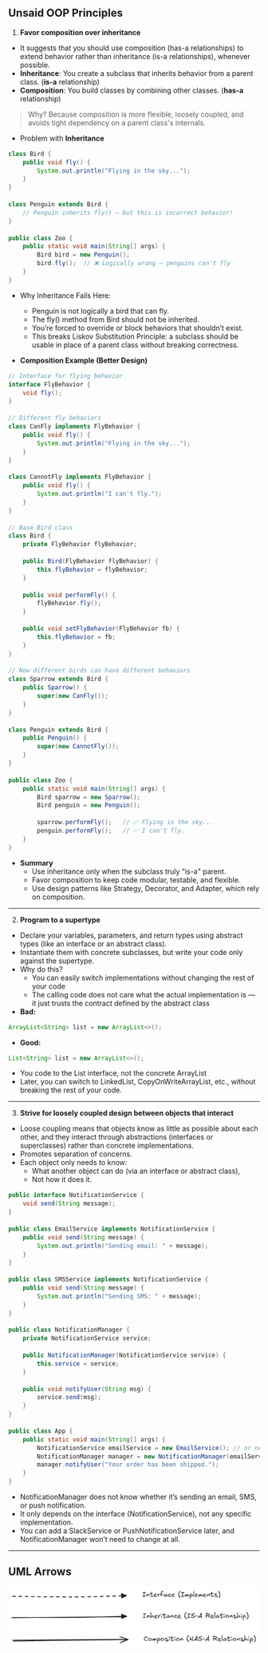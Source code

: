## Unsaid OOP Principles

1. **Favor composition over inheritance**
- It suggests that you should use composition (has-a relationships) to extend behavior rather than inheritance (is-a relationships), whenever possible.
- **Inheritance**: You create a subclass that inherits behavior from a parent class. (**is-a** relationship)
- **Composition**: You build classes by combining other classes. (**has-a** relationship)
> Why? Because composition is more flexible, loosely coupled, and avoids tight dependency on a parent class's internals.
- Problem with **Inheritance**
```Java
class Bird {
    public void fly() {
        System.out.println("Flying in the sky...");
    }
}

class Penguin extends Bird {
    // Penguin inherits fly() — but this is incorrect behavior!
}

public class Zoo {
    public static void main(String[] args) {
        Bird bird = new Penguin();
        bird.fly();  // ❌ Logically wrong — penguins can't fly
    }
}
```
- Why Inheritance Fails Here:
    - Penguin is not logically a bird that can fly.
    - The fly() method from Bird should not be inherited.
    - You’re forced to override or block behaviors that shouldn’t exist.
    - This breaks Liskov Substitution Principle: a subclass should be usable in place of a parent class without breaking correctness.

- **Composition Example (Better Design)**
```Java
// Interface for flying behavior
interface FlyBehavior {
    void fly();
}

// Different fly behaviors
class CanFly implements FlyBehavior {
    public void fly() {
        System.out.println("Flying in the sky...");
    }
}

class CannotFly implements FlyBehavior {
    public void fly() {
        System.out.println("I can't fly.");
    }
}

// Base Bird class
class Bird {
    private FlyBehavior flyBehavior;

    public Bird(FlyBehavior flyBehavior) {
        this.flyBehavior = flyBehavior;
    }

    public void performFly() {
        flyBehavior.fly();
    }

    public void setFlyBehavior(FlyBehavior fb) {
        this.flyBehavior = fb;
    }
}

// Now different birds can have different behaviors
class Sparrow extends Bird {
    public Sparrow() {
        super(new CanFly());
    }
}

class Penguin extends Bird {
    public Penguin() {
        super(new CannotFly());
    }
}

public class Zoo {
    public static void main(String[] args) {
        Bird sparrow = new Sparrow();
        Bird penguin = new Penguin();

        sparrow.performFly();   // ✅ Flying in the sky...
        penguin.performFly();   // ✅ I can't fly.
    }
}
```
- **Summary**
    - Use inheritance only when the subclass truly "is-a" parent.
    - Favor composition to keep code modular, testable, and flexible.
    - Use design patterns like Strategy, Decorator, and Adapter, which rely on composition.

---

2. **Program to a supertype**
- Declare your variables, parameters, and return types using abstract types (like an interface or an abstract class).
- Instantiate them with concrete subclasses, but write your code only against the supertype.
- Why do this?
    - You can easily switch implementations without changing the rest of your code
    - The calling code does not care what the actual implementation is — it just trusts the contract defined by the abstract class
- **Bad:**
```Java
ArrayList<String> list = new ArrayList<>();
```
- **Good:**
```Java
List<String> list = new ArrayList<>();
```
- You code to the List interface, not the concrete ArrayList
- Later, you can switch to LinkedList, CopyOnWriteArrayList, etc., without breaking the rest of your code.

---

3. **Strive for loosely coupled design between objects that interact**
- Loose coupling means that objects know as little as possible about each other, and they interact through abstractions (interfaces or superclasses) rather than concrete implementations.
- Promotes separation of concerns.
- Each object only needs to know:
    - What another object can do (via an interface or abstract class),
    - Not how it does it.
```Java
public interface NotificationService {
    void send(String message);
}

public class EmailService implements NotificationService {
    public void send(String message) {
        System.out.println("Sending email: " + message);
    }
}

public class SMSService implements NotificationService {
    public void send(String message) {
        System.out.println("Sending SMS: " + message);
    }
}

public class NotificationManager {
    private NotificationService service;

    public NotificationManager(NotificationService service) {
        this.service = service;
    }

    public void notifyUser(String msg) {
        service.send(msg);
    }
}

public class App {
    public static void main(String[] args) {
        NotificationService emailService = new EmailService(); // or new SMSService();
        NotificationManager manager = new NotificationManager(emailService);
        manager.notifyUser("Your order has been shipped.");
    }
}

```
- NotificationManager does not know whether it’s sending an email, SMS, or push notification.
- It only depends on the interface (NotificationService), not any specific implementation.
- You can add a SlackService or PushNotificationService later, and NotificationManager won’t need to change at all.

---

## UML Arrows
![UML-Arrows](UML-Arrows.png)